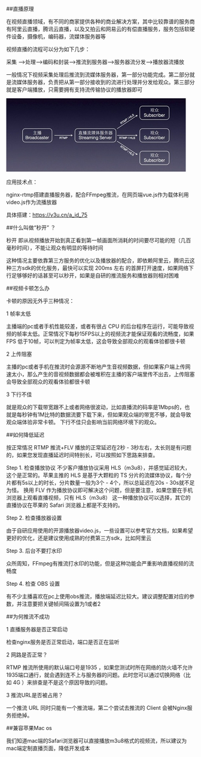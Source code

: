 ##直播原理

在视频直播领域，有不同的商家提供各种的商业解决方案，其中比较靠谱的服务商有阿里云直播，腾讯云直播，以及又拍云和网易云的有偿直播服务，服务包括软硬件设备，摄像机，编码器，流媒体服务器等

视频直播的流程可以分为如下几步： 

采集 —>处理—>编码和封装—>推流到服务器—>服务器流分发—>播放器流播放

一般情况下视频采集处理后推流到流媒体服务器，第一部分功能完成。第二部分就是流媒体服务器，负责把从第一部分接收到的流进行处理并分发给观众。第三部分就是客户端播放，只需要拥有支持流传输协议的播放器即可

![](./img/zhibo.jpg)

应用技术点：

nginx-rtmp搭建直播服务器，配合FFmpeg推流，在网页端vue.js作为载体利用video.js作为流播放器

具体搭建：https://v3u.cn/a_id_75

##什么叫做“秒开” ？

秒开 即从视频播放开始到真正看到第一帧画面所消耗的时间要尽可能的短（几百毫秒时间），不能让观众有明显的等待时间

这种情况主要依靠第三方服务的优化以及播放器的配合，即依赖阿里云，腾讯云这种三方sdk的优化服务，最快可以实现 200ms 左右 的首屏打开速度，如果网络下行足够够好的话甚至可以秒开，如果是自研的推流服务和播放器则相对困难

##视频卡顿怎么办

卡顿的原因无外乎三种情况：

1 帧率太低

主播端的pc或者手机性能较差，或者有很占 CPU 的后台程序在运行，可能导致视频的帧率太低。正常情况下每秒15FPS以上的视频流才能保证观看的流畅度，如果 FPS 低于10帧，可以判定为帧率太低，这会导致全部观众的观看体验都很卡顿

2 上传阻塞

主播的pc或者手机在推流时会源源不断地产生音视频数据，但如果客户端上传网速太小，那么产生的音视频数据都会被堆积在主播的客户端里传不出去，上传阻塞会导致全部观众的观看体验都很卡顿

3 下行不佳

就是观众的下载带宽跟不上或者网络很波动，比如直播流的码率是1Mbps的，也就是每秒钟有1M比特的数据流要下载下来，但如果观众端的带宽不够，就会导致观众端体验非常卡顿。 下行不佳只会影响当前网络环境下的观众。

##如何降低延迟

按正常情况 RTMP 推流+FLV 播放的正常延迟在2秒 - 3秒左右，太长则是有问题的，如果您发现直播延迟时间特别长，可以按照如下思路来排查。

Step 1. 检查播放协议
不少客户播放协议采用 HLS（m3u8），并感觉延迟较大，这个是正常的。苹果主推的 HLS 是基于大颗粒的 TS 分片的流媒体协议，每个分片都有5s以上的时长，分片数量一般为3个 - 4个，所以总延迟在20s - 30s就不足为怪。
换用 FLV 作为播放协议即可解决这个问题，但是要注意，如果您要在手机浏览器上观看直播视频，只有 HLS（m3u8） 这一种播放协议可以选择，其它的直播协议在苹果的 Safari 浏览器上都是不支持的。

Step 2. 检查播放器设置

由于自研应用使用的开源播放器video.js，一些设置可以参考官方文档，如果希望更好的优化，还是建议使用成熟的付费第三方sdk，比如阿里云

Step 3. 后台不要打水印

众所周知，FFmpeg有推流打水印的功能，但是这种功能会严重影响直播视频的流畅度

Step 4. 检查 OBS 设置

有不少主播喜欢在pc上使用obs推流，播放端延迟比较大。建议调整配置对应的参数，并注意要把关键帧间隔设置为1或者2

##为何推流不成功

1 直播服务器是否正常启动

检查nginx服务是否正常启动，端口是否正在监听

2 网路是否正常？

RTMP 推流所使用的默认端口号是1935 ，如果您测试时所在网络的防火墙不允许1935端口通行，就会遇到连不上与服务器的问题。此时您可以通过切换网络（比如 4G ）来排查是不是这个原因导致的问题。

3 推流URL是否被占用？

一个推流 URL 同时只能有一个推流端，第二个尝试去推流的 Client 会被Nginx服务拒绝掉。

##兼容苹果Mac os

我们知道mac端的Safari浏览器可以直接播放m3u8格式的视频流，所以建议为mac端定制直播页面，降低开发成本
